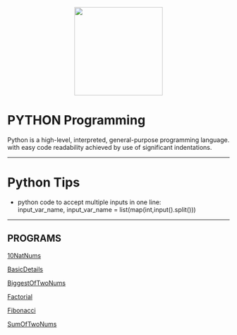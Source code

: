 [<p align="center">
<img src="https://img.icons8.com/color/480/000000/python--v1.png" height='200'></p>](https://www.google.com/search?q=java&oq=java&aqs=chrome..69i57j69i59l3j69i60j69i65j69i60l2.1810j0j7&sourceid=chrome&ie=UTF-8)

# PYTHON Programming
Python is a high-level, interpreted, general-purpose programming language. with easy code readability achieved by use of significant indentations.

---

# Python Tips
* python code to accept multiple inputs in one line:  
input_var_name,  input_var_name = list(map(int,input().split()))

---

## PROGRAMS
[10NatNums](https://github.com/004Ajay/OperatingSystem/blob/main/10NatNums.sh) 

[BasicDetails](https://github.com/004Ajay/OperatingSystem/blob/main/BasicDetails.sh) 

[BiggestOfTwoNums](https://github.com/004Ajay/OperatingSystem/blob/main/BiggestOfTwoNums.sh) 

[Factorial](https://github.com/004Ajay/OperatingSystem/blob/main/Factorial.sh) 

[Fibonacci](https://github.com/004Ajay/OperatingSystem/blob/main/Fibonacci.sh) 

[SumOfTwoNums](https://github.com/004Ajay/OperatingSystem/blob/main/SumOfTwoNums.sh) 